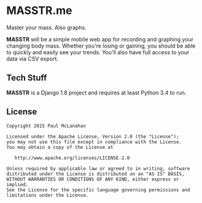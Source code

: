 # MASSTR.me

Master your mass. Also graphs.

**MASSTR** will be a simple mobile web app for recording and graphing your changing body mass.
Whether you're losing or gaining, you should be able to quickly and easily see your trends.
You'll also have full access to your data via CSV export.

## Tech Stuff

**MASSTR** is a Django 1.8 project and requires at least Python 3.4 to run.

## License

    Copyright 2015 Paul McLanahan

    Licensed under the Apache License, Version 2.0 (the "License");
    you may not use this file except in compliance with the License.
    You may obtain a copy of the License at

       http://www.apache.org/licenses/LICENSE-2.0

    Unless required by applicable law or agreed to in writing, software
    distributed under the License is distributed on an "AS IS" BASIS,
    WITHOUT WARRANTIES OR CONDITIONS OF ANY KIND, either express or implied.
    See the License for the specific language governing permissions and
    limitations under the License.
